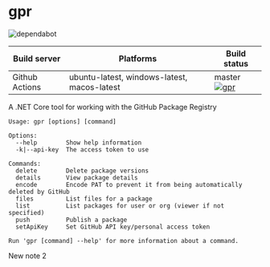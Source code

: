 # gpr

![dependabot](https://api.dependabot.com/badges/status?host=github&repo=jcansdale/gpr)

| Build server | Platforms | Build status |
|--------------|----------|--------------|
| Github Actions | ubuntu-latest, windows-latest, macos-latest | master <a href="https://github.com/jcansdale/gpr/actions?query=workflow%3Agpr+branch%3Amaster">![gpr](https://github.com/jcansdale/gpr/workflows/gpr/badge.svg?branch=master)</a> |

A .NET Core tool for working with the GitHub Package Registry

```
Usage: gpr [options] [command]

Options:
  --help        Show help information
  -k|--api-key  The access token to use

Commands:
  delete        Delete package versions
  details       View package details
  encode        Encode PAT to prevent it from being automatically deleted by GitHub
  files         List files for a package
  list          List packages for user or org (viewer if not specified)
  push          Publish a package
  setApiKey     Set GitHub API key/personal access token

Run 'gpr [command] --help' for more information about a command.
```

New note 2
